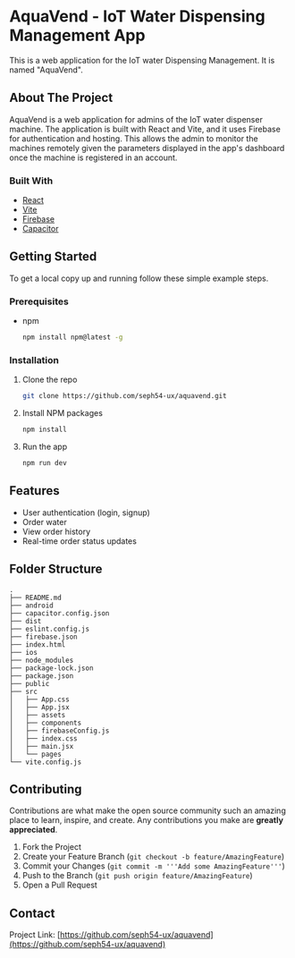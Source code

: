 # AquaVend - IoT Water Dispensing Management App

This is a web application for the IoT water Dispensing Management. It is named "AquaVend".

## About The Project

AquaVend is a web application for admins of the IoT water dispenser machine. The application is built with React and Vite, and it uses Firebase for authentication and hosting. This allows the admin to monitor the machines remotely given the parameters displayed in the app's dashboard once the machine is registered in an account.

### Built With

* [React](https://reactjs.org/)
* [Vite](https://vitejs.dev/)
* [Firebase](https://firebase.google.com/)
* [Capacitor](https://capacitorjs.com/)

## Getting Started

To get a local copy up and running follow these simple example steps.

### Prerequisites

* npm
  ```sh
  npm install npm@latest -g
  ```

### Installation

1. Clone the repo
   ```sh
   git clone https://github.com/seph54-ux/aquavend.git
   ```
2. Install NPM packages
   ```sh
   npm install
   ```
3. Run the app
   ```sh
   npm run dev
   ```

## Features

* User authentication (login, signup)
* Order water
* View order history
* Real-time order status updates

## Folder Structure

```
.
├── README.md
├── android
├── capacitor.config.json
├── dist
├── eslint.config.js
├── firebase.json
├── index.html
├── ios
├── node_modules
├── package-lock.json
├── package.json
├── public
├── src
│   ├── App.css
│   ├── App.jsx
│   ├── assets
│   ├── components
│   ├── firebaseConfig.js
│   ├── index.css
│   ├── main.jsx
│   └── pages
└── vite.config.js
```

## Contributing

Contributions are what make the open source community such an amazing place to learn, inspire, and create. Any contributions you make are **greatly appreciated**.

1. Fork the Project
2. Create your Feature Branch (`git checkout -b feature/AmazingFeature`)
3. Commit your Changes (`git commit -m '''Add some AmazingFeature'''`)
4. Push to the Branch (`git push origin feature/AmazingFeature`)
5. Open a Pull Request

## Contact

Project Link: [https://github.com/seph54-ux/aquavend](https://github.com/seph54-ux/aquavend)
